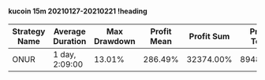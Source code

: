 #### kucoin 15m 20210127-20210221 !heading
| Strategy Name | Average Duration | Max Drawdown | Profit Mean | Profit Sum | Profit Total | Trade Count | Win Rate |
| ------------- | ---------------- | ------------ | ----------- | ---------- | ------------ | ----------- | -------- |
| ONUR          | 1 day, 2:09:00   | 13.01%       | 286.49%     | 32374.00%  | 8948.00%     | 113         | 95.58%   |